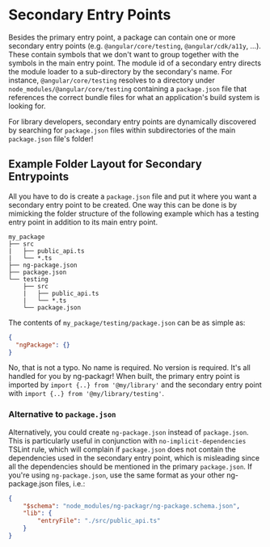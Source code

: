 # Secondary Entry Points

Besides the primary entry point, a package can contain one or more secondary entry points (e.g. `@angular/core/testing`, `@angular/cdk/a11y`, …).
These contain symbols that we don't want to group together with the symbols in the main entry point.
The module id of a secondary entry directs the module loader to a sub-directory by the secondary's name.
For instance, `@angular/core/testing` resolves to a directory under `node_modules/@angular/core/testing` containing a `package.json` file that references the correct bundle files for what an application's build system is looking for.

For library developers, secondary entry points are dynamically discovered by searching for `package.json` files within subdirectories of the main `package.json` file's folder!

## Example Folder Layout for Secondary Entrypoints

All you have to do is create a `package.json` file and put it where you want a secondary entry point to be created.
One way this can be done is by mimicking the folder structure of the following example which has a testing entry point in addition to its main entry point.

```
my_package
├── src
|   ├── public_api.ts
|   └── *.ts
├── ng-package.json
├── package.json
└── testing
    ├── src
    |   ├── public_api.ts
    |   └── *.ts
    └── package.json
```

The contents of `my_package/testing/package.json` can be as simple as:

```json
{
  "ngPackage": {}
}
```

No, that is not a typo. No name is required. No version is required.
It's all handled for you by ng-packagr!
When built, the primary entry point is imported by `import {..} from '@my/library'` and the secondary entry point with `import {..} from '@my/library/testing'`.

### Alternative to `package.json`

Alternatively, you could create `ng-package.json` instead of `package.json`.
This is particularly useful in conjunction with `no-implicit-dependencies` TSLint rule, which will complain if `package.json` does not contain the dependencies used in the secondary entry point, which is misleading since all the dependencies should be mentioned in the primary `package.json`. If you're using `ng-package.json`, use the same format as your other ng-package.json files, i.e.:

```json
{
    "$schema": "node_modules/ng-packagr/ng-package.schema.json",
    "lib": {
        "entryFile": "./src/public_api.ts"
    }
}
```
